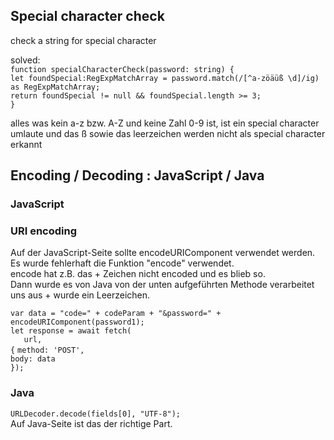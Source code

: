 ## Special character check
check a string for special character

solved:    
    `function specialCharacterCheck(password: string) {`    
        `let foundSpecial:RegExpMatchArray = password.match(/[^a-zöäüß \d]/ig) as RegExpMatchArray;`    
        `return foundSpecial != null && foundSpecial.length >= 3;`    
    `}`      

alles was kein a-z bzw. A-Z und keine Zahl 0-9 ist, ist ein special character     
umlaute und das ß sowie das leerzeichen werden nicht als special character erkannt 




## Encoding / Decoding : JavaScript / Java

### JavaScript


### URI encoding
Auf der JavaScript-Seite sollte encodeURIComponent verwendet werden.    
Es wurde fehlerhaft die Funktion "encode" verwendet.    
encode hat z.B. das + Zeichen nicht encoded und es blieb so.    
Dann wurde es von Java von der unten aufgeführten Methode verarbeitet uns aus + wurde ein Leerzeichen.    


`var data = "code=" + codeParam + "&password=" + encodeURIComponent(password1);`    
`let response = await fetch(`    
`	url,`    
		`{`
            `method: 'POST',`    
            `body: data`    
        `});`
		
		

### Java
`URLDecoder.decode(fields[0], "UTF-8");`    
Auf Java-Seite ist das der richtige Part.    



